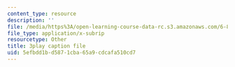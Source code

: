 ```yaml
---
content_type: resource
description: ''
file: /media/https%3A/open-learning-course-data-rc.s3.amazonaws.com/6-890-algorithmic-lower-bounds-fun-with-hardness-proofs-fall-2014/5efbdd1bd5871cba65a9cdcafa510cd7_ziViLYrf1Ak.srt
file_type: application/x-subrip
resourcetype: Other
title: 3play caption file
uid: 5efbdd1b-d587-1cba-65a9-cdcafa510cd7
---
```

